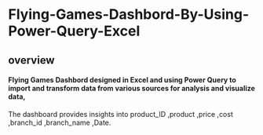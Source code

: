 # Flying-Games-Dashbord-By-Using-Power-Query-Excel
## overview
#### Flying Games Dashbord designed in Excel and using Power Query to import and transform data from various sources for analysis and visualize data,
The dashboard provides insights into product_ID ,product ,price ,cost ,branch_id ,branch_name ,Date.


